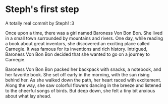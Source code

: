 # Steph's first step

A totally real commit by Steph! :3

Once upon a time, there was a girl named Baroness Von Bon Bon. She lived in a small town surrounded by mountains and rivers. One day, while reading a book about great inventors, she discovered an exciting place called Carnegie. It was famous for its inventions and rich history. Intrigued, Baroness Von Bon Bon decided that she wanted to go on a journey to Carnegie.

Baroness Von Bon Bon packed her backpack with snacks, a notebook, and her favorite book. She set off early in the morning, with the sun rising behind her. As she walked down the path, her heart raced with excitement. Along the way, she saw colorful flowers dancing in the breeze and listened to the cheerful songs of birds. But deep down, she felt a tiny bit anxious about what lay ahead.
